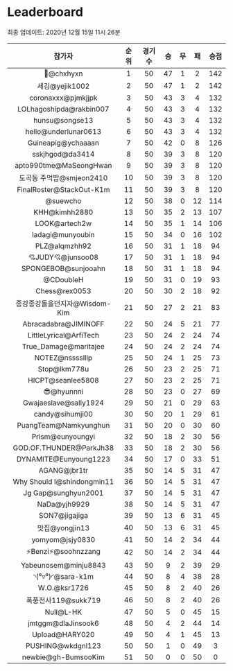 # Leaderboard
최종 업데이트: 2020년 12월 15일 11시 26분




| 참가자 | 순위 | 경기수 | 승 | 무 | 패 | 승점 |
|:---:|:---:|:---:|:---:|:---:|:---:|:---:|
| 👑@chxhyxn | 1 | 50 | 47 | 1 | 2 | 142 |
| 세깅@yejik1002 | 2 | 50 | 47 | 1 | 2 | 142 |
| coronaxxx@pjmkjjpk | 3 | 50 | 43 | 3 | 4 | 132 |
| LOLhagoshipda@rakbin007 | 4 | 50 | 43 | 3 | 4 | 132 |
| hunsu@songse13 | 5 | 50 | 43 | 3 | 4 | 132 |
| hello@underlunar0613 | 6 | 50 | 43 | 3 | 4 | 132 |
| Guineapig@ychaaaan | 7 | 50 | 42 | 0 | 8 | 126 |
| sskjhgod@da3414 | 8 | 50 | 39 | 3 | 8 | 120 |
| apto990tme@MaSeongHwan | 9 | 50 | 39 | 3 | 8 | 120 |
| 도곡동 주먹밥@smjeon2410 | 10 | 50 | 39 | 3 | 8 | 120 |
| FinalRoster@StackOut-K1m | 11 | 50 | 39 | 3 | 8 | 120 |
| @suewcho | 12 | 50 | 38 | 0 | 12 | 114 |
| KHH@kimhh2880 | 13 | 50 | 35 | 2 | 13 | 107 |
| LOOK@artech2w | 14 | 50 | 35 | 1 | 14 | 106 |
| ladagi@munyoubin | 15 | 50 | 34 | 0 | 16 | 102 |
| PLZ@alqmzhh92 | 16 | 50 | 31 | 1 | 18 | 94 |
| 💘JUDY💘@junsoo08 | 17 | 50 | 31 | 1 | 18 | 94 |
| SPONGEBOB@sunjooahn | 18 | 50 | 31 | 1 | 18 | 94 |
| @CDoubleH | 19 | 50 | 31 | 0 | 19 | 93 |
| Chess@rex0053 | 20 | 50 | 30 | 2 | 18 | 92 |
| 종강종강돌을던지자@Wisdom-Kim | 21 | 50 | 27 | 2 | 21 | 83 |
| Abracadabra@JIMINOFF | 22 | 50 | 24 | 5 | 21 | 77 |
| LittleLyrical@ArfiTech | 23 | 50 | 24 | 2 | 24 | 74 |
| True_Damage@maritajee | 24 | 50 | 24 | 2 | 24 | 74 |
| NOTEZ@nsssslllp | 25 | 50 | 24 | 1 | 25 | 73 |
| Stop@lkm778u | 26 | 50 | 23 | 2 | 25 | 71 |
| HICPT@seanlee5808 | 27 | 50 | 23 | 2 | 25 | 71 |
| 😎@hyunnni | 28 | 50 | 23 | 0 | 27 | 69 |
| Gwajaeslave@sally1924 | 29 | 50 | 21 | 0 | 29 | 63 |
| candy@sihumji00 | 30 | 50 | 20 | 1 | 29 | 61 |
| PuangTeam@Namkyunghun | 31 | 50 | 20 | 0 | 30 | 60 |
| Prism@eunyoungyi | 32 | 50 | 18 | 2 | 30 | 56 |
| GOD.OF.THUNDER@ParkJh38 | 33 | 50 | 18 | 2 | 30 | 56 |
| DYNAMITE@Eunyoung1223 | 34 | 50 | 17 | 0 | 33 | 51 |
| AGANG@jbr1tr | 35 | 50 | 14 | 5 | 31 | 47 |
| Why Should I@shindongmin11 | 36 | 50 | 14 | 5 | 31 | 47 |
| Jg Gap@sunghyun2001 | 37 | 50 | 14 | 5 | 31 | 47 |
| NaDa@yjh9929 | 38 | 50 | 14 | 5 | 31 | 47 |
| SON7@jigajiga | 39 | 50 | 13 | 6 | 31 | 45 |
| 맛집@yongjin13 | 40 | 50 | 13 | 6 | 31 | 45 |
| yomyom@jsjy0830 | 41 | 50 | 14 | 2 | 34 | 44 |
| ⚡Benzi⚡@soohnzzang | 42 | 50 | 14 | 2 | 34 | 44 |
| Yabeunosem@minju8843 | 43 | 50 | 9 | 2 | 39 | 29 |
| ◝(⁰▿⁰)◜@sara-k1m | 44 | 50 | 8 | 4 | 38 | 28 |
| W.O.@ksr1726 | 45 | 50 | 8 | 2 | 40 | 26 |
| 폭풍전사119@sukk719 | 46 | 50 | 8 | 2 | 40 | 26 |
| Null@L-HK | 47 | 50 | 5 | 0 | 45 | 15 |
| jmtggm@dlaJinsook6 | 48 | 50 | 4 | 2 | 44 | 14 |
| Upload@HARY020 | 49 | 50 | 4 | 1 | 45 | 13 |
| PUSHING@wkdgnl123 | 50 | 50 | 1 | 0 | 49 | 3 |
| newbie@gh-BumsooKim | 51 | 50 | 0 | 0 | 50 | 0 |